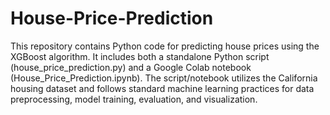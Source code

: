 # House-Price-Prediction
This repository contains Python code for predicting house prices using the XGBoost algorithm. It includes both a standalone Python script (house_price_prediction.py) and a Google Colab notebook (House_Price_Prediction.ipynb). The script/notebook utilizes the California housing dataset and follows standard machine learning practices for data preprocessing, model training, evaluation, and visualization.
